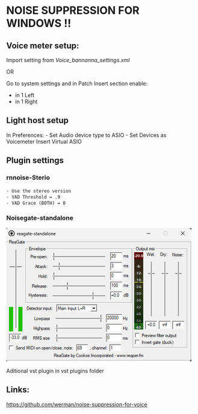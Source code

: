 # NOISE SUPPRESSION FOR WINDOWS !!

## Voice meter setup:

Import setting from *Voice_bannanna_settings.xml*

OR

Go to system settings and in Patch Insert section enable:
  - in 1 Left
  - in 1 Right

## Light host setup

In Preferences:
	- Set Audio device type to ASIO
	- Set Devices as Voicemeter Insert Virtual ASIO


## Plugin settings

### rnnoise-Sterio
	- Use the stereo version 
	- VAD Threshold = .9
	- VAD Grace (BOTH) = 0
	
### Noisegate-standalone
![Noisegate-standalone config](https://github.com/Hannes-vz/Windows-noise-suppression/blob/master/Pictures/reagate-standalone.png "")
	
	
	
Aditional vst plugin in vst plugins folder

	
	
	
	
	
	
## Links:
https://github.com/werman/noise-suppression-for-voice
